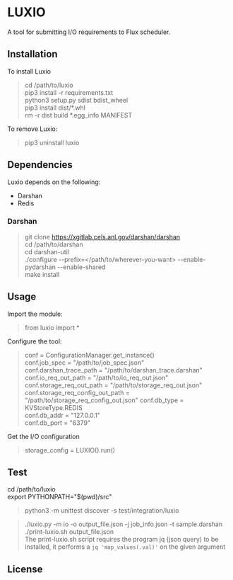 # LUXIO

A tool for submitting I/O requirements to Flux scheduler.

## Installation

To install Luxio

> cd /path/to/luxio  
> pip3 install -r requirements.txt  
> python3 setup.py sdist bdist_wheel  
> pip3 install dist/*.whl  
> rm -r dist build *.egg_info MANIFEST

To remove Luxio:

> pip3 uninstall luxio

## Dependencies

Luxio depends on the following:
* Darshan
* Redis

### Darshan

> git clone https://xgitlab.cels.anl.gov/darshan/darshan   
> cd /path/to/darshan   
> cd darshan-util  
>  ./configure --prefix=</path/to/wherever-you-want> --enable-pydarshan --enable-shared  
> make install

## Usage

Import the module:
> from luxio import *

Configure the tool:
> conf = ConfigurationManager.get_instance()  
> conf.job_spec = "/path/to/job_spec.json"  
> conf.darshan_trace_path = "/path/to/darshan_trace.darshan"  
> conf.io_req_out_path = "/path/to/io_req_out.json"  
> conf.storage_req_out_path = "/path/to/storage_req_out.json"  
> conf.storage_req_config_out_path = "/path/to/storage_req_config_out.json"
> conf.db_type = KVStoreType.REDIS  
> conf.db_addr = "127.0.0.1"  
> conf.db_port = "6379"  

Get the I/O configuration
> storage_config = LUXIO().run()

## Test

cd /path/to/luxio  
export PYTHONPATH="$(pwd)/src"  
> python3 -m unittest discover -s test/integration/luxio  

> ./luxio.py -m io -o output_file.json -j job_info.json -t sample.darshan  
> ./print-luxio.sh output_file.json  
The print-luxio.sh script requires the program jq (json query) to be installed, it performs a `jq 'map_values(.val)'` on the given argument

## License
